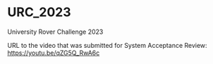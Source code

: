 # URC_2023
University Rover Challenge 2023

URL to the video that was submitted for System Acceptance Review:
https://youtu.be/qZG5Q_RwA6c
